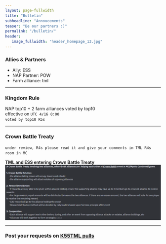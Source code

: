 ```yaml
---
layout: page-fullwidth
title: "Bulletin"
subheadline: "Annoucements"
teaser: "Be our partners :)"
permalink: "/bulletin/"
header:
   image_fullwidth: "header_homepage_13.jpg"
---
```

### Allies & Partners
* Ally: ESS
* NAP Partner: POW
* Farm alliance: tml

--- 
### Kingdom Rule
  
NAP top10 + 2 farm alliances voted by top10 <br>
effective on `UTC 4/16 0:00`<br>
`voted by top10 R5s`

---
### Crown Battle Treaty

`under review, R4s please read it and give your comments in TML R4s room in MC`<br>

**TML and ESS entering Crown Battle Treaty**<br>
![](https://github.com/rkuo2023/K75TML/blob/gh-pages/images/Crown%20Battle%20Treaty.PNG?raw=true)

---
### Post your requests on [K55TML pulls](https://github.com/rkuo2023/K75TML/pulls)

